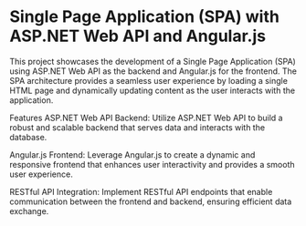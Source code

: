 # Single Page Application (SPA) with ASP.NET Web API and Angular.js
This project showcases the development of a Single Page Application (SPA) using ASP.NET Web API as the backend and Angular.js for the frontend. The SPA architecture provides a seamless user experience by loading a single HTML page and dynamically updating content as the user interacts with the application.

Features
ASP.NET Web API Backend: Utilize ASP.NET Web API to build a robust and scalable backend that serves data and interacts with the database.

Angular.js Frontend: Leverage Angular.js to create a dynamic and responsive frontend that enhances user interactivity and provides a smooth user experience.

RESTful API Integration: Implement RESTful API endpoints that enable communication between the frontend and backend, ensuring efficient data exchange.
